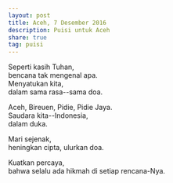 ```yaml
---
layout: post
title: Aceh, 7 Desember 2016
description: Puisi untuk Aceh
share: true
tag: puisi
---
```

Seperti kasih Tuhan,  
bencana tak mengenal apa.  
Menyatukan kita,  
dalam sama rasa--sama doa.

Aceh, Bireuen, Pidie, Pidie Jaya.  
Saudara kita--Indonesia,  
dalam duka.

Mari sejenak,  
heningkan cipta, ulurkan doa.

Kuatkan percaya,  
bahwa selalu ada hikmah di setiap rencana-Nya.
